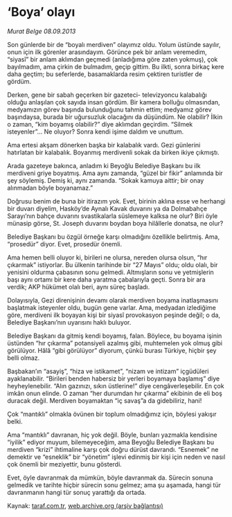 # ‘Boya’ olayı

*Murat Belge 08.09.2013*

<div class="yazi"><p>Son günlerde bir de “boyalı merdiven” olayımız oldu. Yolum üstünde sayılır, onun için ilk görenler arasındayım. Görünce pek bir anlam veremedim, “siyasî” bir anlam aklımdan geçmedi (anladığıma göre zaten yokmuş), çok bayılmadım, ama çirkin de bulmadım, geçip gittim. Bu ilkti, sonra birkaç kere daha geçtim; bu seferlerde, basamaklarda resim çektiren turistler de gördüm.</p>
<p>Derken, gene bir sabah geçerken bir gazeteci- televizyoncu kalabalığı olduğu anlaşılan çok sayıda insan gördüm. Bir kamera bolluğu olmasından, medyamızın görev başında bulunduğunu tahmin ettim; medyamız görev başındaysa, burada bir uğursuzluk olacağını da düşündüm. Ne olabilir? İlkin o zaman, “kim boyamış olabilir?” diye aklımdan geçirdim. “Silmek isteyenler”... Ne oluyor? Sonra kendi işime daldım ve unuttum.</p>
<p>Ama ertesi akşam dönerken başka bir kalabalık vardı. Gezi günlerini hatırlatan bir kalabalık. Boyanmış merdivenli sokak da birken ikiye çıkmıştı.</p>
<p>Arada gazeteye bakınca, anladım ki Beyoğlu Belediye Başkanı bu ilk merdiveni griye boyatmış. Ama aynı zamanda, “güzel bir fikir” anlamında bir şey söylemiş. Demiş ki, aynı zamanda. “Sokak kamuya aittir; bir onay alınmadan böyle boyanamaz.”</p>
<p>Doğrusu benim de buna bir itirazım yok. Evet, birinin aklına esse ve herhangi bir duvarı  diyelim, Hasköy’de Aynalı Kavak duvarını ya da Dolmabahçe Sarayı’nın bahçe duvarını  svastikalarla süslemeye kalksa ne olur? Biri öyle münasip görse, St. Joseph duvarını boydan boya hilâllerle donatsa, ne olur?</p>
<p>Belediye Başkanı bu özgül örneğe karşı olmadığını özellikle belirtmiş. Ama, “prosedür” diyor. Evet, prosedür önemli.</p>
<p>Ama hemen belli oluyor ki, birileri ne olursa, nereden olursa olsun, “hır çıkarmak” istiyorlar. Bu ülkenin tarihinde bir “27 Mayıs” oldu; oldu olalı, bir yenisini oldurma çabasının sonu gelmedi. Altmışların sonu ve yetmişlerin başı aynı ortamı bir kere daha yaratma çabalarıyla geçti. Sonra bir ara verdik; AKP hükümet olalı beri, aynı süreç başladı. </p>
<p>Dolayısıyla, Gezi direnişinin devamı olarak merdiven boyama inatlaşmasını başlatmak isteyenler oldu, bugün gene varlar. Ama, medyadan izlediğime göre, merdiveni ilk boyayan kişi bir siyasî provokasyon peşinde değil; o da, Belediye Başkanı’nın uyarısını haklı buluyor. </p>
<p>Belediye Başkanı da gitmiş kendi boyamış, falan. Böylece, bu boyama işinin üstünden “hır çıkarma” potansiyeli azalmış gibi, muhtemelen yok olmuş gibi görülüyor. Hâlâ “gibi görülüyor” diyorum, çünkü burası Türkiye, hiçbir şey belli olmaz. </p>
<p>Başbakan’ın “asayiş”, “hiza ve istikamet”, “nizam ve intizam” içgüdüleri ayaklanabilir. “Birileri benden habersiz bir yerleri boyamaya başlamış” diye heyheylenebilir. “Alın gazınızı, sıkın üstlerine!” diye cengâverleşebilir. En çok imkân onun elinde. O zaman “her durumdan hır çıkarma” ekibinin de eli boş duracak değil. Merdiven boyamaktan “iç savaş”a da gidebiliriz, hani!</p>
<p>Çok “mantıklı” olmakla övünen bir toplum olmadığımız için, böylesi yakışır belki.</p>
<p>Ama “mantıklı” davranan, hiç yok değil. Böyle, bunları yazmakla kendisine “iyilik” ediyor muyum, bilemeyeceğim, ama Beyoğlu Belediye Başkanı bu merdiven “krizi” ihtimaline karşı çok doğru dürüst davrandı. “Esnemek” ne demektir ve “esneklik” bir “yönetim” işlevi edinmiş bir kişi için neden ve nasıl çok önemli bir meziyettir, bunu gösterdi.</p>
<p>Evet, öyle davranmak da mümkün, böyle davranmak da. Sürecin sonuna gelmedik ve tarihte hiçbir sürecin sonu gelmez; ama şu aşamada, hangi tür davranmanın hangi tür sonuç yarattığı da ortada.</p>
</div>

Kaynak: [taraf.com.tr](http://www.taraf.com.tr:80/murat-belge/makale-boya-olayi.htm), [web.archive.org (arşiv bağlantısı)](http://web.archive.org/web/20130909055932/http://www.taraf.com.tr:80/murat-belge/makale-boya-olayi.htm)

